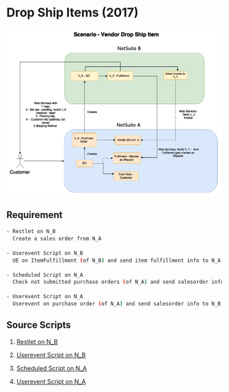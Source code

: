 # Drop Ship Items (2017)

![demo](/img/Splitting_Orders_Diagram_.png)

## Requirement

```bash
- Restlet on N_B
  Create a sales order from N_A

- Userevent Script on N_B
  UE on ItemFulfillment (of N_B) and send item fulfillment info to N_A to mark as Shipped SO on N_A and send tracking numbers, notify customer

- Scheduled Script on N_A
  Check not submitted purchase orders (of N_A) and send salesorder info to N_B

- Userevent Script on N_A
  Userevent on purchase order (of N_A) and send salesorder info to N_B

```

## Source Scripts

1. [Restlet on N_B](/scripts/Restlet_Create_SO.js)

2. [Userevent Script on N_B](/scripts/UE_CS_IF.js)

3. [Scheduled Script on N_A](/scripts/SCH_PC_PO.js)

4. [Userevent Script on N_A](/scripts/UE_PC_PO_send_SO_Info.js)
